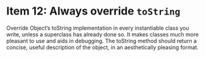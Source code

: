 # Item 12: Always override `toString`

Override Object’s toString implementation in every instantiable class you write,
unless a superclass has already done so. It makes classes much more pleasant to use and aids in debugging.
The toString method should return a concise, useful description of the object, in an aesthetically pleasing format.